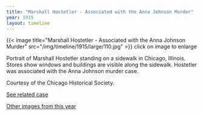 ```yaml
---
title: "Marshall Hostetler - Associated with the Anna Johnson Murder"
year: 1915
layout: timeline
---
```


{{< image title="Marshall Hostetler - Associated with the Anna Johnson Murder" src="/img/timeline/1915/large/110.jpg" >}}
click on image to enlarge

Portrait of Marshall Hostetler standing on a sidewalk in Chicago, Illinois. Stores show windows and buildings are visible along the sidewalk. Hostetler was associated with the Anna Johnson murder case. 

Courtesy of the Chicago Historical Society. 

[See related case](/database/3915/)  

[Other images from this year](/historical/timeline/1915)